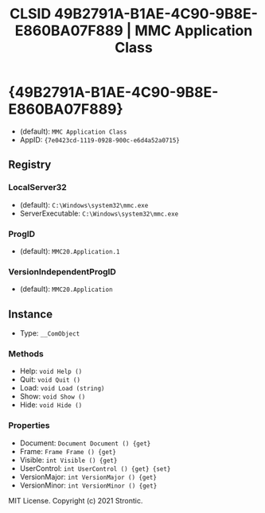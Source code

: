 ﻿---
title: "CLSID 49B2791A-B1AE-4C90-9B8E-E860BA07F889 | MMC Application Class"
excerpt: What is COM-Object CLSID 49B2791A-B1AE-4C90-9B8E-E860BA07F889?
---

# {49B2791A-B1AE-4C90-9B8E-E860BA07F889}

* (default): `MMC Application Class`
* AppID: `{7e0423cd-1119-0928-900c-e6d4a52a0715}`

## Registry


### LocalServer32

* (default): `C:\Windows\system32\mmc.exe`
* ServerExecutable: `C:\Windows\system32\mmc.exe`

### ProgID

* (default): `MMC20.Application.1`

### VersionIndependentProgID

* (default): `MMC20.Application`

## Instance

* Type: `__ComObject`

### Methods

* Help: `void Help ()`
* Quit: `void Quit ()`
* Load: `void Load (string)`
* Show: `void Show ()`
* Hide: `void Hide ()`

### Properties

* Document: `Document Document () {get} `
* Frame: `Frame Frame () {get} `
* Visible: `int Visible () {get} `
* UserControl: `int UserControl () {get} {set} `
* VersionMajor: `int VersionMajor () {get} `
* VersionMinor: `int VersionMinor () {get} `

MIT License. Copyright (c) 2021 Strontic.


